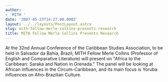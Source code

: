 ```yaml
---
author:
- 'MITH '
date: '2007-05-23T14:27:00.000Z'
layout: ../../layouts/PostLayout.astro
slug: mith-fellow-merle-collins-presents-research
title: MITH Fellow Merle Collins Presents Research
---
```


At the 32nd Annual Conference of the Caribbean Studies Association, to be held in Salvador da Bahia, Brazil, MITH Fellow Merle Collins (Professor of English and Comparative Literature) will present on "Africa to the Caribbean: Saraka and Nation in Grenada." The panel will be looking at African influences in the Circum-Caribbean, and its main focus is Yoruba influences on Afro-Brazilian Culture.